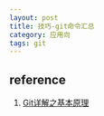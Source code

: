 ```yaml
---
layout: post
title: 技巧-git命令汇总
category: 应用向
tags: git
---
```




## reference
1. [Git详解之基本原理](https://my.oschina.net/u/920274/blog/3023521)

